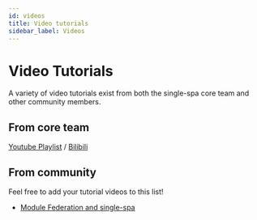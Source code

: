 ```yaml
---
id: videos
title: Video tutorials
sidebar_label: Videos
---
```


# Video Tutorials

A variety of video tutorials exist from both the single-spa core team and other community members.

## From core team

[Youtube Playlist](https://www.youtube.com/playlist?list=PLLUD8RtHvsAOhtHnyGx57EYXoaNsxGrTU) / [Bilibili](https://space.bilibili.com/495254378)

## From community

Feel free to add your tutorial videos to this list!

- [Module Federation and single-spa](https://www.youtube.com/watch?v=wxnwPLLIJCY)